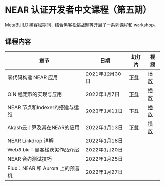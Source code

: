 # NEAR 认证开发者中文课程（第五期）

MetaBUILD 黑客松期间，结合黑客松挑战题等开展了一系列课程和 workshop。

## 课程内容

章节 | 日期 | 幻灯片 | 视频
-- | -- | -- | --
零代码构建 NEAR 应用 | 2021年12月30日 | [下载](https://github.com/near-x/ncd-cn/raw/master/cohorts/ncd-cn-5/slides/NEAR%20%E8%AE%A4%E8%AF%81%E5%BC%80%E5%8F%91%E8%80%85%EF%BC%8817%EF%BC%89%EF%BC%9A%E9%9B%B6%E4%BB%A3%E7%A0%81%E6%9E%84%E5%BB%BA%20NEAR%20%E5%BA%94%E7%94%A8.pdf) | [播放](https://www.bilibili.com/video/BV1uZ4y1Q7dj)
OIN 稳定币的实现与应用 | 2022年1月7日 | [下载](https://github.com/near-x/ncd-cn/raw/master/cohorts/ncd-cn-5/slides/NEAR%20%E8%AE%A4%E8%AF%81%E5%BC%80%E5%8F%91%E8%80%85%EF%BC%8818%EF%BC%89%EF%BC%9AOIN%20%E7%A8%B3%E5%AE%9A%E5%B8%81%E5%8E%9F%E7%90%86%E4%B8%8E%E5%AE%9E%E7%8E%B0.pptx) | [播放](https://www.bilibili.com/video/BV1Ba411z76k) 
NEAR 节点和Indexer的搭建与运维  | 2022年1月11日 | [下载](https://github.com/near-x/ncd-cn/tree/master/cohorts/ncd-cn-5/slides/NEAR%20%E8%AE%A4%E8%AF%81%E5%BC%80%E5%8F%91%E8%80%85%EF%BC%8819%EF%BC%89%EF%BC%9ANEAR%20%E8%8A%82%E7%82%B9%E5%92%8CIndexer%E7%9A%84%E6%90%AD%E5%BB%BA%E4%B8%8E%E8%BF%90%E7%BB%B4) | [播放](https://www.bilibili.com/video/BV11r4y1v7xb)
Akash云计算及其在NEAR的应用 | 2022年1月13日 | [下载](https://github.com/near-x/ncd-cn/raw/master/cohorts/ncd-cn-5/slides/NEAR%20%E8%AE%A4%E8%AF%81%E5%BC%80%E5%8F%91%E8%80%85%EF%BC%8820%EF%BC%89%EF%BC%9AAkash%E4%BA%91%E8%AE%A1%E7%AE%97%E5%8F%8A%E5%85%B6%E5%9C%A8NEAR%E7%9A%84%E5%BA%94%E7%94%A8.pdf) | [播放](https://www.bilibili.com/video/BV1iY411h7ZN)
NEAR Linkdrop 详解 | 2022年1月18日 | | 
Web3.bio：黑客松获奖作品介绍 | 2022年1月20日 | |
NEAR 合约测试技巧 | 2022年1月25日 | |
Flux：NEAR 和 Aurora 上的预言机 | 2022年1月27日 | |
